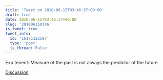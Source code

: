 ```yaml
---
title: 'Tweet on 2010-06-15T03:46:37+00:00'
draft: true
date: 2010-06-15T03:46:37+00:00
slug: '201006150346'
is_tweet: true
tweet_info:
  id: '16175122597'
  type: 'post'
  is_thread: False
---
```




Exp tenent: Measure of the past is not always the predictor of the future

[Discussion](https://x.com/sytelus/status/16175122597)
